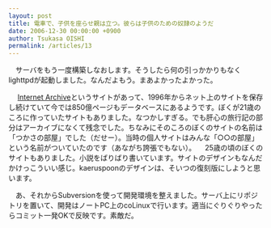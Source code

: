 ```yaml
---
layout: post
title: 電車で、子供を座らせ親は立つ。彼らは子供のための奴隷のようだ
date: 2006-12-30 00:00:00 +0900
author: Tsukasa OISHI
permalink: /articles/13
---
```


　サーバをもう一度構築しなおします。そうしたら何の引っかかりもなくlighttpdが起動しました。なんだよもう。まあよかったよかった。

　 [Internet Archive](http://www.archive.org/web/web.php)というサイトがあって、1996年からネット上のサイトを保存し続けていて今では850億ページもデータベースにあるようです。ぼくが21歳のころに作っていたサイトもありました。なつかしすぎる。でも肝心の旅行記の部分はアーカイブになくて残念でした。ちなみにそのころのぼくのサイトの名前は「つかさの部屋」でした（だせー）。当時の個人サイトはみんな「○○の部屋」という名前がついていたのです（あながち誇張でもない）。
　25歳の頃のぼくのサイトもありました。小説をばりばり書いています。サイトのデザインもなんだかけっこういい感じ。kaeruspoonのデザインは、そいつの復刻版にしようと思います。

　あ、それからSubversionを使って開発環境を整えました。サーバ上にリポジトリを置いて、開発はノートPC上のcoLinuxで行います。適当にぐりぐりやったらコミット一発OKで反映です。素敵だ。

